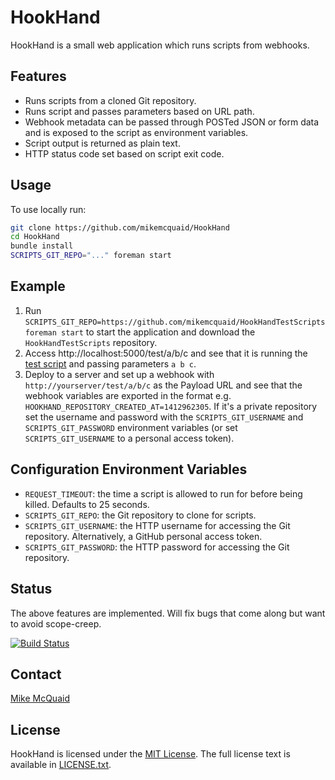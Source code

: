 # HookHand
HookHand is a small web application which runs scripts from webhooks.

## Features
- Runs scripts from a cloned Git repository.
- Runs script and passes parameters based on URL path.
- Webhook metadata can be passed through POSTed JSON or form data and is exposed to the script as environment variables.
- Script output is returned as plain text.
- HTTP status code set based on script exit code.

## Usage
To use locally run:
```bash
git clone https://github.com/mikemcquaid/HookHand
cd HookHand
bundle install
SCRIPTS_GIT_REPO="..." foreman start
```

## Example
1. Run `SCRIPTS_GIT_REPO=https://github.com/mikemcquaid/HookHandTestScripts foreman start` to start the application and download the `HookHandTestScripts` repository.
2. Access http://localhost:5000/test/a/b/c and see that it is running the [test script](https://github.com/mikemcquaid/HookHandTestScripts/blob/master/test) and passing parameters `a b c`.
3. Deploy to a server and set up a webhook with `http://yourserver/test/a/b/c` as the Payload URL and see that the webhook variables are exported in the format e.g. `HOOKHAND_REPOSITORY_CREATED_AT=1412962305`. If it's a private repository set the username and password with the `SCRIPTS_GIT_USERNAME` and `SCRIPTS_GIT_PASSWORD` environment variables (or set `SCRIPTS_GIT_USERNAME` to a personal access token).

## Configuration Environment Variables
- `REQUEST_TIMEOUT`: the time a script is allowed to run for before being killed. Defaults to 25 seconds.
- `SCRIPTS_GIT_REPO`: the Git repository to clone for scripts.
- `SCRIPTS_GIT_USERNAME`: the HTTP username for accessing the Git repository. Alternatively, a GitHub personal access token.
- `SCRIPTS_GIT_PASSWORD`: the HTTP password for accessing the Git repository.

## Status
The above features are implemented. Will fix bugs that come along but want to avoid scope-creep.

[![Build Status](https://travis-ci.org/mikemcquaid/HookHand.svg?branch=master)](https://travis-ci.org/mikemcquaid/HookHand)

## Contact
[Mike McQuaid](mailto:mike@mikemcquaid.com)

## License
HookHand is licensed under the [MIT License](http://en.wikipedia.org/wiki/MIT_License).
The full license text is available in [LICENSE.txt](https://github.com/mikemcquaid/HookHand/blob/master/LICENSE.txt).

